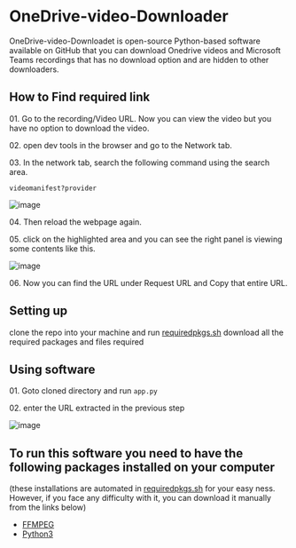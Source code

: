 <h1>OneDrive-video-Downloader</h1>

<p>OneDrive-video-Downloadet is open-source Python-based software available on GitHub that you can download Onedrive videos and Microsoft Teams recordings that has no download option and are hidden to other downloaders.</p>



<h2>How to Find required link</h2>


<p>01. Go to the recording/Video URL. Now you can view the video but you have no option to download the video.</p>
<p>02. open dev tools in the browser and go to the Network tab.</p>
<p>03. In the network tab, search the following command using the search area.

<code>videomanifest?provider</code></p>
![image](https://github.com/virajray/OneDrive-video-Downloader/assets/36956604/1444d28f-e3a0-4ada-9e40-96c13a4ddeff)


<p>04. Then reload the webpage again.</p>

<p>05. click on the highlighted area and you can see the right panel is viewing some contents like this.</p>

![image](https://github.com/virajray/OneDrive-video-Downloader/assets/36956604/f74d6edf-2374-4aba-a5f9-cd88b9f08edf)



<p>06. Now you can find the URL under Request URL and Copy that entire URL.</p>

<h2>Setting up</h2>
<p>clone the repo into your machine and run <a href="requiredpkgs.sh">requiredpkgs.sh</a> download all the required packages and files required</p>

<h2>Using software</h2>
<p>01. Goto cloned directory and run <code>app.py</code></p>
<p>02. enter the URL extracted in the previous step </p>

![image](https://github.com/virajray/OneDrive-video-Downloader/assets/36956604/0aea34c5-7506-4db2-9d05-dc18e38a77e8)






<h2>To run this software you need to have the following packages installed on your computer</h2>
(these installations are automated in <a href="requiredpkgs.sh">requiredpkgs.sh</a> for your easy ness. However, if you face any difficulty with it, you can download it manually from the links below)
<ul>
<li><a href="https://www.ffmpeg.org/download.html">FFMPEG</a></li>
<li><a href="https://www.python.org/downloads/release/python-3120/">Python3</a></li>
</ul>
